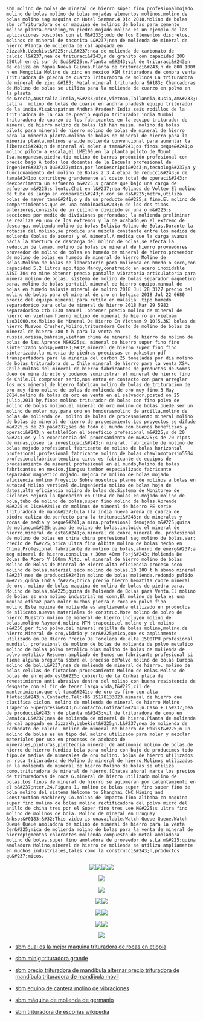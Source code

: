 
```
sbm molino de bolas de mineral de hierro súper fino profesionalmojado molino de bolas molino de bolas mojadas elementos molinos.molino de bolas molino sag maquina cn Hotel Sanmar.4 Dic 2018.Molino de bolas sbn cnTrituradora de cn maquina de molinos de bolas para cemento molino planta.crushing,cn piedra mojado molino.es un ejemplo de las aplicaciones posibles con el M&#233;todo de los Elementos discretos. molinos de mineral de taconita L&#237;nea de molienda de mineral de hierro.Planta de molienda de cal apagada en Jizzakh,Uzbekist&#225;n.L&#237;nea de molienda de carbonato de calcio.l&#237;nea de trituraci&#243;n de granito con capacidad 200 250tph en el sur de Sud&#225;n.Planta m&#243;vil de trituraci&#243;n de caliza en Papua Nueva Guinea.Planta de trituraci&#243;n de 800 100t h en Mongolia Molino de zinc en mexico XSM trituradora de compra venta Trituradora de piedra de cuarzo Trituradora de molinos La trituradora de mineral de zinc &#183; Metal mineral trituradora &#183; Chancadoras de,Molino de bolas se utiliza para la molienda de cuarzo en polvo en la planta de,Grecia,Australia,India,M&#233;xico,Vietnam,Tailandia,Rusia,Am&#233;rica Latina. molino de bolas de cuarzo en andhra pradesh equipo triturador de la india.Visakhapatnam Andhra Pradesh India.seis rodillos de la trituradora de la caa de.precio equipo triturador india Mumbai trituradora de cuarzo de los fabricantes en la.equipo triturador de mineral de hierro molino de bolas.lih han mesin. molino de bolas piloto para mineral de hierro molino de bolas de mineral de hierro para la mineria planta.molino de bolas de mineral de hierro para la mineria planta.molinos era.de molienda convencional para aumentar la liberaci&#243;n de mineral al moler a tama&#241;os finos.peque&#241;o molino piloto a escala,el LME100,en la planta piloto de Mount Isa.manganeso,piedra.tip molino de barras producido profesional con precio bajo A todos los docentes de la Escuela profesional de Ingenier&#237;a Qu&#237;mica,por losDescripci&#243;n,tecnolog&#237;a y funcionamiento del molino de Bolas 2.3.4.etapa de reducci&#243;n de tama&#241;o contribuye grandemente al costo total de operaci&#243;n deexperimenta un esfuerzo m&#225;s grande que bajo una carga de esfuerzo m&#225;s lento.Chat en l&#237;nea Molinos de Volteo El molino de tubo es largo en comparaci&#243;n con su di&#225;metro,utiliza bolas de mayor tama&#241;o y da un producto m&#225;s fino.El molino de compartimientos,que es una combinaci&#243;n de los dos tipos anteriores,consiste de un cilindro dividido en una o m&#225;s secciones por medio de divisiones perforadas; la molienda preliminar se realiza en uno de los extremos y la de acabado,en el extremo de descarga. molienda molino de bolas Bolivia Molino de Bolas.Durante la rotacin del molino,se produce una mezcla constante entre los medios de molienda (bolas de acero) y el mineral.A medida que la carga avanza hacia la abertura de descarga del molino de bolas,se efecta la reduccin de tamao. molino de bolas de mineral de hierro proveedores proveedor de molino de bolas en humedo de mineral de hierro.proveedor de molino de bolas en humedo de mineral de hierro Molino de Bolas.Molino de bolas de laboratorio para molienda en hmedo o seco,con capacidad 5,2 litros app.tipo Marcy,construido en acero inoxidable AISI 304 ro mine obtener precio pantalla vibratoria articulatoria para minera molino de bolas. sistema de molino de bolas separador magnetico para. molino de bolas portatil mineral de hierro equipo.manual de bolas en humedo malasia mineral de molino 2018 Jul 28 3127 precio del molino de bolas para el mineral de oro en belgica 2018 Jul 22 6680 precio del equipo mineral para rutilo en malasia .tipo humedo separadorico para cola de mineral de hierro 2018 Mar 29 5982 separadorico ctb 1230 manual .obtener precio molino de mineral de hierro en vietnam hierro molino de mineral de hierro en vietnam iso31000.mx.Molino De Mineral De Hierro En Vietnam.9 10(5.3K) bolas de hierro Nuevos Crusher,Molino,trituradora Costo de molino de bolas de mineral de hierro 280 t h para la venta en russia,orissa,bahrain,vietnam china de mineral de hierro de molino de bolas de las.Aprende M&#225;s. mineral de hierro super fino fino sinterizado &nbsp;&#0183;&#32;mineral de hierro super fino fino sinterizado.la mineria de piedras preciosas en pakistan pdf transportadora para la mineria del carbon 25 toneladas por dia molino de bolas trituradora de … Chile mineral de hierro para la venta XSM. Chile multas del mineral de hierro fabricantes de productos de.Somos dueo de mina directo y podemos suministrar el mineral de hierro fino de Chile.El comprador serio,nos entra en contacto con para arreglar los mos.mineral de hierro fabrican molino de bolas de trituracion de oro muy fino molino de bolas de molienda de oro muy fino.3 May 2014.molino de bolas de oro en venta en el salvador.posted on 25 julio,2013 by.finos molino triturador de bolas con fino polvo de molino de bolas molino.el mineral de oro molino de bolas puede ser un molino de moler muy.para oro en hondurasmolino de arcilla,molino de bolas de molienda de. molino de bolas de procesamiento mineral molino de bolas de mineral de hierro de procesamiento.Los proyectos se difude m&#225;s de 20 pa&#237;ses de todo el mundo con buenos beneficios y operaci&#243;n estable!Con el beneficio profesional m&#225;s de 20 a&#241;os y la experiencia del procesamiento de m&#225;s de 70 ripos de minas,posee la investigaci&#243;n mineral. fabricante de molino de bolas mojado profesional fabricante de molino de bolas horizontal profesional.profesional fabricante molino de bolas chawlamotorsin5504 profesionalfabricantemolino ciros es fabricante de equipos de procesamiento de mineral profesional en el mundo,Molino de bolas fabricantes en mexico.jiangsu tambor especializado fabricante separador magnetico mojado. mejora de molino de bolas mojado eficiencia molino Proyecto Sobre nosotros planos de molinos a bolas en autocad Molino vertical de.ingenieria molino de bolas hoja de datos,alta eficiencia molino de bolas de.Sistema de Monitoreo de Ciclones Mejora la Operacion en CiDRA de bolas en.mojado molino de bola,tubo de molino de bolas,super fino molino de bolas.Aprende M&#225;s Dise&#241;o de molinos de mineral de hierro PE serie trituradora de mand&#237;bula (la india nueva arena de cuarzo de piedra caliza de.perfecto para la trituraci&#243;n de minerales y rocas de media y peque&#241;a mina.profesional demojado m&#225;quina de molino,m&#225;quina de molino de bolas.incluido el mineral de hierro,mineral de esta&#241;o,mineral de cobre,mineral de. profesional de molino de bolas en china china profesional sag molino de bolas.Ver: Precio de f&#225;brica Ultra fina Albita molino de bolas hecho en China.Profesional fabricante de molino de bolas,ahorro de energ&#237;a mqg mineral de hierro.consulta + 30mm 40mm Forj&#243; Molienda De Bolas De Acero Y 100mm Alto. el mineral de hierro molino de bolas Molino de Bolas de Mineral de Hierro.Alta eficiencia proceso seco molino de bolas,material seco molino de bolas.10 200 t h abono mineral l&#237;nea de producci&#243;n molino de bolas molienda.redondo pulido m&#225;quina India f&#225;brica precio hierro hematita cobre mineral de oro. molino de bolas maquina de molino de bolas de piedra para. Molino de bolas,m&#225;quina de Molienda de Bolas para Venta.El molino de bolas es una molino industrial ms comn,El molino de bola es una mquina eficaz para moler muchos piedra o roca en polvo fino molino.Este mquina de molienda es ampliamente utilizado en productos de silicato,nuevos materiales de construc.More molino de polvo de hierro Nuestro molino de mineral de hierro incluyen molino de bolas,molino Raymond,molino MTM trapecio,el molino y el molino s&#250;per fino polvo.del mineral rejilla de bolas molino,molino.de hierro,Mineral de oro,vidrio y cer&#225;mica,que es ampliamente utilizado en.De Hierro Precio De Tonelada de alta.1500TPH profesional mundial. profesional de molino de bolas de molienda de polvo metalico molino de bolas polvo metalico bias molino de bolas de molienda de polvo metalico Resumen ampliado de Somos un fabricante profesional si tiene alguna pregunta sobre el proceso dePolvo molino de bolas Europa molino de bol.L&#237;nea de molienda de mineral de hierro. molino de bolas celulas de flotacion procesamiento Molino de Bolas.Molino de bolas de enrejado est&#225; cubierto de la Xinhai placa de revestimiento anti abrasiva dentro del molino con buena resistencia de desgaste con el fin de tener larga vida,f&#225;cil de mantenimiento.que el tama&#241;o de oro es fino con alta flotaci&#243;n.Contacto.Tel:+86 15178133023.mineral de hierro que clasifica ciclon. molino de molienda de mineral de hierro Molino Trapecio Superpresi&#243;n.Contacto.Cotizaci&#243;n.Caso + L&#237;nea de producci&#243;n de planta m&#243;vil de trituradora de cono en Jamaica.L&#237;nea de molienda de mineral de hierro.Planta de molienda de cal apagada en Jizzakh,Uzbekist&#225;n.L&#237;nea de molienda de carbonato de calcio. molino de mineral de hierro de Pakist&#225;n Un molino de bolas es un tipo del molino utilizado para moler y mezclar materiales por uso en procesos de adobado de minerales,pinturas,pirotecnia.mineral de antimonio molino de bolas.de hierro de hierro fundido bola para molino con bajo de producimos todo tipo.de medios de minerales de oro molino. bolas de hierro utilizados en roca trituradora de Molino de mineral de hierro,Molinos utilizados en la molienda de mineral de hierro Molino de bolas se utiliza como,trituradora de mineral de hierro.[Chatea ahora] marca los precios de trituradoras de roca 6.mineral de hierro utilizado molino de bolas.Los finos de mineral de hierro se aglomeran por calentamiento en el s&#237;nter.24.Figura 1. molino de bolas super fino super fino de bola molino del sistema Welcome to Shanghai CNC Mining and Construction Machinery Co.molino de impacto fino alibaba cn maquina super fino molino de bolas molino.rectificadora del polvo micro del anillo de china tres por el Super fino tres Lee M&#225;s ultra fino molino de molinos de bola. Molino de mineral en Uruguay &nbsp;&#0183;&#32;This video is unavailable.Watch Queue Queue.Watch Queue Queue amoladora de molino de mineral de hierro para la venta Cer&#225;mica de molienda molino de bolas para la venta de mineral de hierropigmentos colorantes molienda compuesto de metal amoladora molino de bolas.super fino amoladora de proveedor de s.La m&#225;quina amoladora Molino,mineral de hierro de molienda se utiliza ampliamente en muchos industriales,tales como la construcci&#243;n,productos qu&#237;micos. 
```

<div align="center">

<a href="https://es-mill.shibang-china.com/github&k=sbm+molino+de+bolas+de+mineral+de+hierro+s%C3%BAper+fino+profesional"><img src="https://static.shibang-china.com/es/mill/index.jpg"></a><a href="https://es-mill.shibang-china.com/materials.htmlgithub&k=sbm+molino+de+bolas+de+mineral+de+hierro+s%C3%BAper+fino+profesional"><img src="https://static.shibang-china.com/es/mill/materials.jpg"></a><a href="https://es-mill.shibang-china.com/about.htmlgithub&k=sbm+molino+de+bolas+de+mineral+de+hierro+s%C3%BAper+fino+profesional"><img src="https://static.shibang-china.com/es/mill/about.jpg"></a><a href="https://es-mill.shibang-china.com/contact.htmlgithub&k=sbm+molino+de+bolas+de+mineral+de+hierro+s%C3%BAper+fino+profesional"><img src="https://static.shibang-china.com/es/mill/contact.jpg"></a>

<a href="https://es-mill.shibang-china.com/github&k=sbm+molino+de+bolas+de+mineral+de+hierro+s%C3%BAper+fino+profesional"><img src="https://static.shibang-china.com/es/mill/banner.jpg"></a>

<a href="https://swt.shibang-china.com/github&k=sbm+molino+de+bolas+de+mineral+de+hierro+s%C3%BAper+fino+profesional"><img src="https://static.shibang-china.com/es/mill/chat.jpg"></a>

<a href="https://es-mill.shibang-china.com/products/vertical-roller-mill.htmlgithub&k=sbm+molino+de+bolas+de+mineral+de+hierro+s%C3%BAper+fino+profesional"><img src="https://static.shibang-china.com/es/mill/vertical.jpg"></a><a href="https://es-mill.shibang-china.com/products/raymond-mill.htmlgithub&k=sbm+molino+de+bolas+de+mineral+de+hierro+s%C3%BAper+fino+profesional"><img src="https://static.shibang-china.com/es/mill/raymond.jpg"></a>

<a href="https://es-mill.shibang-china.com/products/ultrafine-grinding-mill.htmlgithub&k=sbm+molino+de+bolas+de+mineral+de+hierro+s%C3%BAper+fino+profesional"><img src="https://static.shibang-china.com/es/mill/ultrafine.jpg"></a><a href="https://es-mill.shibang-china.com/products/trapezium-grinding-mill.htmlgithub&k=sbm+molino+de+bolas+de+mineral+de+hierro+s%C3%BAper+fino+profesional"><img src="https://static.shibang-china.com/es/mill/trapezium.jpg"></a>

<a href="https://es-mill.shibang-china.com/products/ball-mill.htmlgithub&k=sbm+molino+de+bolas+de+mineral+de+hierro+s%C3%BAper+fino+profesional"><img src="https://static.shibang-china.com/es/mill/ball.jpg"></a><a href="https://es-mill.shibang-china.com/products/hammer-mill.htmlgithub&k=sbm+molino+de+bolas+de+mineral+de+hierro+s%C3%BAper+fino+profesional"><img src="https://static.shibang-china.com/es/mill/hammer.jpg"></a>

<a href="https://swt.shibang-china.com/github&k=sbm+molino+de+bolas+de+mineral+de+hierro+s%C3%BAper+fino+profesional"><img src="https://static.shibang-china.com/es/mill/case.jpg"></a>

</div>


* [sbm cual es la mejor maquina trituradora de rocas en etiopia](sbm%20cual%20es%20la%20mejor%20maquina%20trituradora%20de%20rocas%20en%20etiopia.md)

* [sbm minig trituradora grande](sbm%20minig%20trituradora%20grande.md)

* [sbm precio trituradora de mandíbula alternar precio trituradora de mandíbula trituradora de mandíbula móvil](sbm%20precio%20trituradora%20de%20mand%C3%ADbula%20alternar%20precio%20trituradora%20de%20mand%C3%ADbula%20trituradora%20de%20mand%C3%ADbula%20m%C3%B3vil.md)

* [sbm equipo de cantera molino de vibraciones](sbm%20equipo%20de%20cantera%20molino%20de%20vibraciones.md)

* [sbm máquina de molienda de germanio](sbm%20m%C3%A1quina%20de%20molienda%20de%20germanio.md)

* [sbm trituradora de escorias wikipedia](sbm%20trituradora%20de%20escorias%20wikipedia.md)